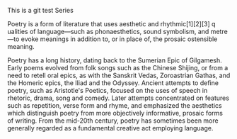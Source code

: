 This is a git test Series 

Poetry is a form of literature that uses aesthetic and rhythmic[1][2][3] q
ualities of language—such as phonaesthetics, sound symbolism, and metre—to evoke meanings in addition to, or in place of, the prosaic ostensible meaning.

Poetry has a long history, dating back to the Sumerian Epic of Gilgamesh. Early poems evolved from folk songs such as the Chinese Shijing, or from a need to retell oral epics, as with the Sanskrit Vedas, Zoroastrian Gathas, and the Homeric epics, the Iliad and the Odyssey. Ancient attempts to define poetry, such as Aristotle's Poetics, focused on the uses of speech in rhetoric, drama, song and comedy. Later attempts concentrated on features such as repetition, verse form and rhyme, and emphasized the aesthetics which distinguish poetry from more objectively informative, prosaic forms of writing. From the mid-20th century, poetry has sometimes been more generally regarded as a fundamental creative act employing language.